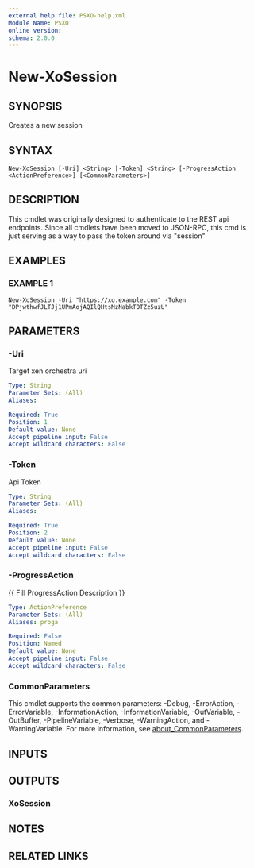 ```yaml
---
external help file: PSXO-help.xml
Module Name: PSXO
online version:
schema: 2.0.0
---
```


# New-XoSession

## SYNOPSIS
Creates a new session

## SYNTAX

```
New-XoSession [-Uri] <String> [-Token] <String> [-ProgressAction <ActionPreference>] [<CommonParameters>]
```

## DESCRIPTION
This cmdlet was originally designed to authenticate to the REST api endpoints.
Since all cmdlets have been moved to JSON-RPC, this cmd is just serving as a way to pass the token around via "session"

## EXAMPLES

### EXAMPLE 1
```
New-XoSession -Uri "https://xo.example.com" -Token "DPjwthwfJLTJj1UPmAojAQIlQHtsMzNabkTOTZz5uzU"
```

## PARAMETERS

### -Uri
Target xen orchestra uri

```yaml
Type: String
Parameter Sets: (All)
Aliases:

Required: True
Position: 1
Default value: None
Accept pipeline input: False
Accept wildcard characters: False
```

### -Token
Api Token

```yaml
Type: String
Parameter Sets: (All)
Aliases:

Required: True
Position: 2
Default value: None
Accept pipeline input: False
Accept wildcard characters: False
```

### -ProgressAction
{{ Fill ProgressAction Description }}

```yaml
Type: ActionPreference
Parameter Sets: (All)
Aliases: proga

Required: False
Position: Named
Default value: None
Accept pipeline input: False
Accept wildcard characters: False
```

### CommonParameters
This cmdlet supports the common parameters: -Debug, -ErrorAction, -ErrorVariable, -InformationAction, -InformationVariable, -OutVariable, -OutBuffer, -PipelineVariable, -Verbose, -WarningAction, and -WarningVariable. For more information, see [about_CommonParameters](http://go.microsoft.com/fwlink/?LinkID=113216).

## INPUTS

## OUTPUTS

### XoSession
## NOTES

## RELATED LINKS

